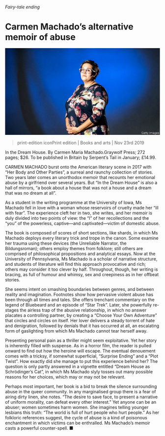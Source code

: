 ###### Fairy-tale ending

# Carmen Machado’s alternative memoir of abuse 

![image](images/20191123_bkp006.jpg) 

> print-edition iconPrint edition | Books and arts | Nov 23rd 2019 

In the Dream House. By Carmen Maria Machado.Graywolf Press; 272 pages; $26. To be published in Britain by Serpent’s Tail in January; £14.99. 

CARMEN MACHADO burst onto the American literary scene in 2017 with “Her Body and Other Parties”, a surreal and raunchy collection of stories. Two years later comes an unorthodox memoir that recounts her emotional abuse by a girlfriend over several years. But “In the Dream House” is also a hall of mirrors, “a book about a house that was not a house and a dream that was no dream at all”. 

As a student in the writing programme at the University of Iowa, Ms Machado fell in love with a woman whose reservoirs of cruelty made her “ill with fear”. The experience cleft her in two, she writes, and her memoir is duly divided into two points of view: the “I” of her recollections and the “you” of the powerless, captive—and captivated—victim of domestic abuse. 

The book is composed of scores of short sections, like shards, in which Ms Machado deploys every literary trick and trope in the canon. Some examine her trauma using these devices (the Unreliable Narrator, the Bildungsroman); others employ themes from folklore; still others are comprised of philosophical propositions and analytical essays. Now at the University of Pennsylvania, Ms Machado is a scholar of narrative structure, and students of literature will find this approach provocative and rich; others may consider it too clever by half. Throughout, though, her writing is bracing, as full of humour and whimsy, sex and creepiness as in her offbeat stories. 

She seems intent on smashing boundaries between genres, and between reality and imagination. Footnotes show how pervasive violent abuse has been through all times and tales. She offers trenchant commentary on the legend of Bluebeard and an episode of “Star Trek”. Later, she powerfully re-stages the airless trap of the abusive relationship, in which no answer placates a controlling partner, by creating a “Choose Your Own Adventure” that circles and circles on itself. Her lover delivers a steady torrent of hate and denigration, followed by denials that it has occurred at all, an escalating form of gaslighting from which Ms Machado cannot tear herself away. 

Presenting personal pain as a thriller might seem exploitative. Yet her story is inherently filled with suspense. As in a horror film, the reader is pulled onward to find out how the heroine will escape. The eventual denouement comes with a tricksy, if somewhat superficial, “Surprise Ending” and a “Plot Twist”. How exactly did she manage to put this experience behind her? The question is only partly answered in a vignette entitled “Dream House as Schrödinger’s Cat”, in which Ms Machado slyly tosses out many possible reasons for her choices, which may or may not be relevant. 

Perhaps most important, her book is a bid to break the silence surrounding abuse in the queer community. In any marginalised group there is a fear of airing dirty linen, she notes. “The desire to save face, to present a narrative of uniform morality, can defeat every other interest.” Yet anyone can be an abuser; women sometimes harm women. She imagines telling younger lesbians this truth: “The world is full of hurt people who hurt people.” As her folkloric references suggest, the cycle of abuse is a kind of poisonous enchantment in which victims can be enthralled. Ms Machado’s memoir casts a powerful counter-spell. ■ 

